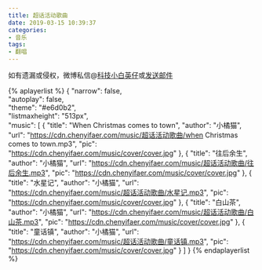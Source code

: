 ```yaml
---
title: 超话活动歌曲
date: 2019-03-15 10:39:37
categories:
- 音乐
tags:
- 翻唱
---
```


如有遗漏或侵权，微博私信@<a href="https://weibo.com/kjxbyz" target="_blank">科技小白英仔</a>或<a href="mailto:kjxbyz@163.com" target="_blank">发送邮件</a>

{% aplayerlist %}
{
    "narrow": false,                          
    "autoplay": false,                         
    "theme": "#e6d0b2",	  
    "listmaxheight": "513px",                    
    "music": [
        {
            "title": "When Christmas comes to town",
            "author": "小橘猫",
            "url": "https://cdn.chenyifaer.com/music/超话活动歌曲/when Christmas comes to town.mp3",
            "pic": "https://cdn.chenyifaer.com/music/cover/cover.jpg"
        },
        {
            "title": "往后余生",
            "author": "小橘猫",
            "url": "https://cdn.chenyifaer.com/music/超话活动歌曲/往后余生.mp3",
            "pic": "https://cdn.chenyifaer.com/music/cover/cover.jpg"
        },
        {
            "title": "水星记",
            "author": "小橘猫",
            "url": "https://cdn.chenyifaer.com/music/超话活动歌曲/水星记.mp3",
            "pic": "https://cdn.chenyifaer.com/music/cover/cover.jpg"
        },
        {
            "title": "白山茶",
            "author": "小橘猫",
            "url": "https://cdn.chenyifaer.com/music/超话活动歌曲/白山茶.mp3",
            "pic": "https://cdn.chenyifaer.com/music/cover/cover.jpg"
        },
        {
            "title": "童话镇",
            "author": "小橘猫",
            "url": "https://cdn.chenyifaer.com/music/超话活动歌曲/童话镇.mp3",
            "pic": "https://cdn.chenyifaer.com/music/cover/cover.jpg"
        }
    ]
}
{% endaplayerlist %}
